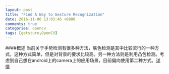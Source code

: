 ```yaml
---
layout: post
title: "Find A Way to Gesture Recognization"
date: 2016-11-06 13:03:46 +0800
comments: true
categories: opencv
tags: [getsture,OpenCV]
---
```


####概述
当前关于手势检测有很多种方法，肤色检测是其中比较流行的一种方式，这种方式简单，但是对背景的要求比较高。另一种方法则是利用凸包检测。考虑到自己想在android上的camera上的应用场景，目前偏向使用第二种方式。[详情](http://www.intorobotics.com/9-opencv-tutorials-hand-gesture-detection-recognition/)

